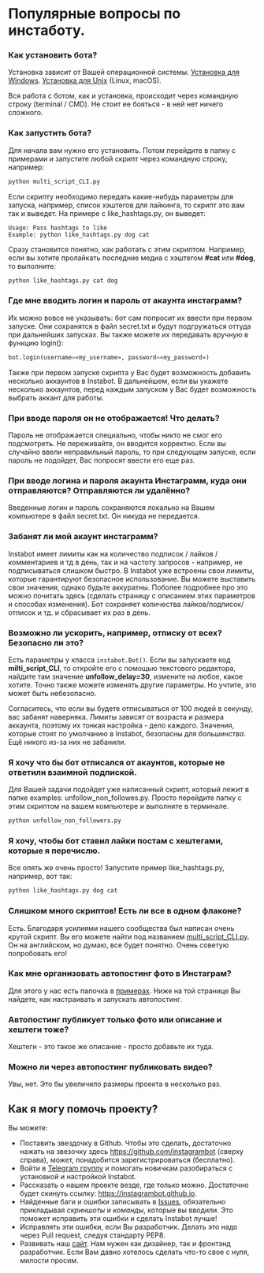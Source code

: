 # Популярные вопросы по инстаботу.

### Как установить бота?

Установка зависит от Вашей операционной системы. [Установка для Windows](Installation_on_Windows.md). [Установка для Unix](Installation_on_Unix.md) (Linux, macOS).

Вся работа с ботом, как и установка, происходит через командную строку (terminal / CMD). Не стоит ее бояться - в ней нет ничего сложного.

### Как запустить бота?

Для начала вам нужно его установить. Потом перейдите в папку с примерами и запустите любой скрипт через командную строку, например:
``` python
python multi_script_CLI.py
```

Если скрипту необходимо передать какие-нибудь параметры для запуска, например, список хэштегов для лайкинга, то скрипт это вам так и выведет. На примере с like_hashtags.py, он выведет:
```
Usage: Pass hashtags to like
Example: python like_hashtags.py dog cat
```

Сразу становится понятно, как работать с этим скриптом. Например, если вы хотите пролайкать последние медиа с хэштегом **#cat** или **#dog**, то выполните:

``` python
python like_hashtags.py cat dog
```

### Где мне вводить логин и пароль от акаунта инстаграмм?

Их можно вовсе не указывать: бот сам попросит их ввести при первом запуске. Они сохранятся в файл secret.txt и будут подгружаться оттуда при дальнейших запусках. Вы также можете их передавать вручную в функцию login():
``` python
bot.login(username=«my_username», password=«my_password»)
```

Также при первом запуске скрипта у Вас будет возможность добавить несколько аккаунтов в Instabot. В дальнейшем, если вы укажете несколько аккаунтов, перед каждым запуском у Вас будет возможность выбрать аккант для работы.

### При вводе пароля он не отображается! Что делать?

Пароль не отображается специально, чтобы никто не смог его подсмотреть. Не переживайте, он вводится корректно. Если вы случайно ввели неправильный пароль, то при следующем запуске, если пароль не подойдет, Вас попросят ввести его еще раз.

### При вводе логина и пароля  акаунта Инстаграмм, куда они отправляются? Отправляются ли удалённо?

Введенные логин и пароль сохраняются локально на Вашем компьютере в файл secret.txt. Он никуда не передается.

### Забанят ли мой акаунт инстаграмм?

Instabot имеет лимиты как на количество подписок / лайков / комментариев и тд в день, так и на частоту запросов - например, не подписываться слишком быстро. В Instabot уже встроены свои лимиты, которые гарантируют безопасное использование. Вы можете выставить свои значения, однако будьте аккуратны. Поболее подробнее про это можно почитать здесь (сделать страницу с описанием этих параметров и способах изменения). Бот сохраняет количества лайков/подписок/отписок и тд. и сбрасывает их раз в день.

### Возможно ли ускорить, например, отписку от всех? Безопасно ли это?

Есть параметры у класса `instabot.Bot()`. Если вы запускаете код __milti_script_CLI__, то откройте его с помощью текстового редактора, найдите там значение __unfollow_delay=30__, измените на любое, какое хотите. Точно также можете изменять другие параметры. Но учтите, это может быть небезопасно.

Согласитесь, что если вы будете отписываться от 100 людей в секунду, вас забанят наверняка. Лимиты зависят от возраста и размера аккаунта, поэтому их тонкая настройка - дело каждого. Значения, которые стоят по умолчанию в Instabot, безопасны для _большинства_. Ещё никого из-за них не забанили.

### Я хочу что бы бот отписался от акаунтов, которые не ответили взаимной подпиской.

Для Вашей задачи подойдет уже написанный скрипт, который лежит в папке examples: unfollow_non_followes.py. Просто перейдите папку с этим скриптом на вашем компьютере и выполните в терминале.
``` python
python unfollow_non_followers.py
```

### Я хочу, чтобы бот ставил лайки постам с хештегами, которые я перечислю.

Все опять же очень просто! Запустите пример like_hashtags.py, например, вот так:
``` python
python like_hashtags.py dog cat
```

### Слишком много скриптов! Есть ли все в одном флаконе?

Есть. Благодаря усилиями нашего сообщества был написан очень крутой скрипт. Вы его можете найти под названием [multi_script_CLI.py](https://github.com/instagrambot/instabot/blob/master/examples/multi_script_CLI.py). Он на английском, но думаю, все будет понятно. Очень советую попробовать его!

### Как мне организовать автопостинг фото в Инстаграм?

Для этого у нас есть папочка в [примерах](https://github.com/instagrambot/instabot/tree/master/examples/autopost). Ниже на той странице Вы найдете, как настраивать и запускать автопостинг.

### Автопостинг публикует только фото или описание и хештеги тоже?

Хештеги - это такое же описание - просто добавьте их туда.

### Можно ли через автопостинг публиковать видео?

Увы, нет. Это бы увеличило размеры проекта в несколько раз.

## Как я могу помочь проекту?

Вы можете:
* Поставить звездочку в Github. Чтобы это сделать, достаточно нажать на звезочку здесь https://github.com/instagrambot (сверху справа), может, понадобится зарегистрироваться (бесплатно).
* Войти в [Telegram группу](https://t.me/joinchat/AAAAAEHxHAtKhKo4X4r7xg) и помогать новичкам разобираться с установкой и настройкой Instabot.
* Рассказать о нашем проекте везде, где только можно. Достаточно будет скинуть ссылку: https://instagrambot.github.io.
* Найденные баги и ошибки записывать в [Issues](https://github.com/instagrambot/instabot/issues), обязательно прикладывая _скриншоты_ и _команды_, которые вы вводили. Это поможет исправить эти ошибки и сделать Instabot лучше!
* Исправлять эти ошибки, если Вы разработчик. Делать это надо через Pull request, следуя стандарту PEP8.
* Развивать наш [сайт](https://github.com/instagrambot/instagrambot.github.io). Нам нужен как дизайнер, так и фронтэнд разработчик. Если Вам давно хотелось сделать что-то свое с нуля, милости просим.

